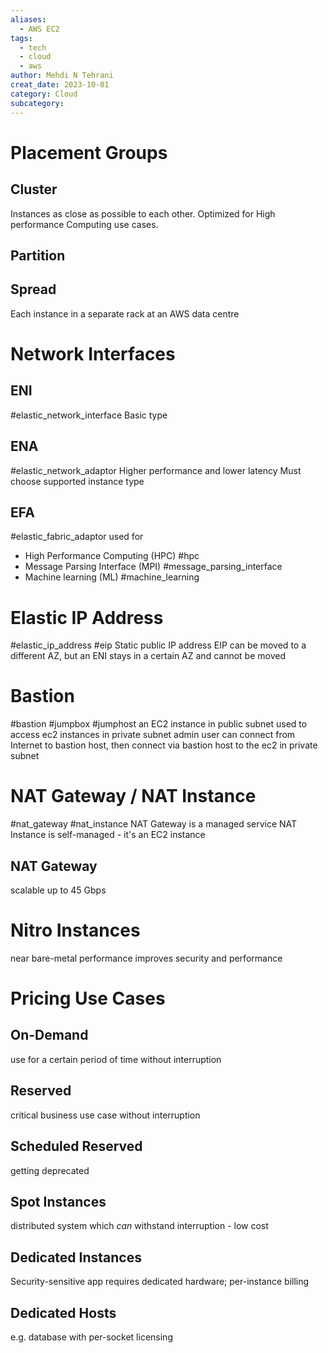 ```yaml
---
aliases:
  - AWS EC2
tags:
  - tech
  - cloud
  - aws
author: Mehdi N Tehrani
creat_date: 2023-10-01
category: Cloud
subcategory:
---
```


# Placement Groups
## Cluster
Instances as close as possible to each other. Optimized for High performance Computing use cases.
## Partition
## Spread
Each instance in a separate rack at an AWS data centre
# Network Interfaces
## ENI
#elastic_network_interface
Basic type
## ENA
#elastic_network_adaptor
Higher performance and lower latency
Must choose supported instance type
## EFA
#elastic_fabric_adaptor
used for 
- High Performance Computing (HPC) #hpc 
- Message Parsing Interface (MPI) #message_parsing_interface
- Machine learning (ML) #machine_learning

# Elastic IP Address
#elastic_ip_address #eip
Static public IP address
EIP can be moved to a different AZ, but an ENI stays in a certain AZ and cannot be moved

# Bastion
#bastion #jumpbox #jumphost
an EC2 instance in public subnet used to access ec2 instances in private subnet
admin user can connect from Internet to bastion host, then connect via bastion host to the ec2 in private subnet
# NAT Gateway / NAT Instance
#nat_gateway #nat_instance
NAT Gateway is a managed service
NAT Instance is self-managed - it's an EC2 instance

## NAT Gateway
scalable up to 45 Gbps

# Nitro Instances
near bare-metal performance
improves security and performance

# Pricing Use Cases
## On-Demand
use for a certain period of time without interruption
## Reserved
critical business use case without interruption
## Scheduled Reserved
getting deprecated
## Spot Instances
distributed system which *can* withstand interruption - low cost
## Dedicated Instances
Security-sensitive app requires dedicated hardware; per-instance billing
## Dedicated Hosts
e.g. database with per-socket licensing